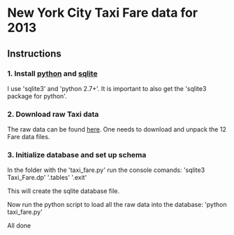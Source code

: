 # New York City Taxi Fare data for 2013

## Instructions

### 1. Install [python](https://www.python.org/) and [sqlite](https://www.sqlite.org/)

I use 'sqlite3' and 'python 2.7+'. It is important to also get the 'sqlite3 package for python'.

### 2. Download raw Taxi data

The raw data can be found [here](http://www.andresmh.com/nyctaxitrips/). One needs to download and unpack the 12 Fare data files.

### 3. Initialize database and set up schema

In the folder with the 'taxi_fare.py' run the console comands:
'sqlite3 Taxi_Fare.dp'
'.tables'
'.exit'

This will create the sqlite database file.

Now run the python script to load all the raw data into the database:
'python taxi_fare.py'

All done 
